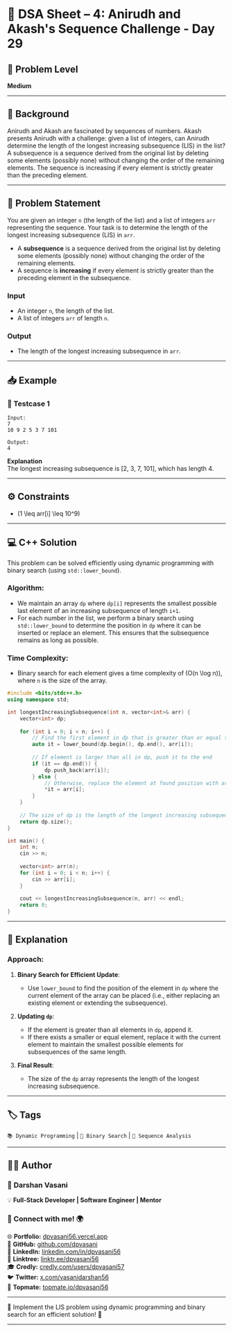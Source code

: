 # 📌 DSA Sheet – 4: Anirudh and Akash's Sequence Challenge - Day 29

## 🎯 Problem Level  
**Medium**

---

## 🧩 Background  

Anirudh and Akash are fascinated by sequences of numbers. Akash presents Anirudh with a challenge: given a list of integers, can Anirudh determine the length of the longest increasing subsequence (LIS) in the list? A subsequence is a sequence derived from the original list by deleting some elements (possibly none) without changing the order of the remaining elements. The sequence is increasing if every element is strictly greater than the preceding element.

---

## 📝 Problem Statement  

You are given an integer `n` (the length of the list) and a list of integers `arr` representing the sequence. Your task is to determine the length of the longest increasing subsequence (LIS) in `arr`.

- A **subsequence** is a sequence derived from the original list by deleting some elements (possibly none) without changing the order of the remaining elements.
- A sequence is **increasing** if every element is strictly greater than the preceding element in the subsequence.

### Input  
- An integer `n`, the length of the list.
- A list of integers `arr` of length `n`.

### Output  
- The length of the longest increasing subsequence in `arr`.

---

## 📥 Example  

### 🔹 Testcase 1  
```
Input:
7
10 9 2 5 3 7 101

Output:
4
```

**Explanation**  
The longest increasing subsequence is [2, 3, 7, 101], which has length 4.

---

## ⚙️ Constraints  
- \(1 \leq arr[i] \leq 10^9\)

---

## 💻 C++ Solution  

This problem can be solved efficiently using dynamic programming with binary search (using `std::lower_bound`).

### Algorithm:  
- We maintain an array `dp` where `dp[i]` represents the smallest possible last element of an increasing subsequence of length `i+1`.
- For each number in the list, we perform a binary search using `std::lower_bound` to determine the position in `dp` where it can be inserted or replace an element. This ensures that the subsequence remains as long as possible.

### Time Complexity:
- Binary search for each element gives a time complexity of \(O(n \log n)\), where `n` is the size of the array.

```cpp
#include <bits/stdc++.h>
using namespace std;

int longestIncreasingSubsequence(int n, vector<int>& arr) {
    vector<int> dp;
    
    for (int i = 0; i < n; i++) {
        // Find the first element in dp that is greater than or equal to arr[i]
        auto it = lower_bound(dp.begin(), dp.end(), arr[i]);
        
        // If element is larger than all in dp, push it to the end
        if (it == dp.end()) {
            dp.push_back(arr[i]);
        } else {
            // Otherwise, replace the element at found position with arr[i]
            *it = arr[i];
        }
    }
    
    // The size of dp is the length of the longest increasing subsequence
    return dp.size();
}

int main() {
    int n;
    cin >> n;
    
    vector<int> arr(n);
    for (int i = 0; i < n; i++) {
        cin >> arr[i];
    }
    
    cout << longestIncreasingSubsequence(n, arr) << endl;
    return 0;
}
```

---

## 🧠 Explanation  

### Approach:
1. **Binary Search for Efficient Update**:
   - Use `lower_bound` to find the position of the element in `dp` where the current element of the array can be placed (i.e., either replacing an existing element or extending the subsequence).
   
2. **Updating `dp`**:
   - If the element is greater than all elements in `dp`, append it.
   - If there exists a smaller or equal element, replace it with the current element to maintain the smallest possible elements for subsequences of the same length.
   
3. **Final Result**:
   - The size of the `dp` array represents the length of the longest increasing subsequence.

---

## 🏷️ Tags  
`📚 Dynamic Programming` | `🔢 Binary Search` | `🧩 Sequence Analysis`

---

## 👨‍💻 Author  

### 🚀 **Darshan Vasani**  
💡 **Full-Stack Developer | Software Engineer | Mentor**  

### 🔗 Connect with me! 🌍  
🌐 **Portfolio:** [dpvasani56.vercel.app](https://dpvasani56.vercel.app)  
🐙 **GitHub:** [github.com/dpvasani](https://github.com/dpvasani)  
💼 **LinkedIn:** [linkedin.com/in/dpvasani56](https://www.linkedin.com/in/dpvasani56/)  
🌳 **Linktree:** [linktr.ee/dpvasani56](https://linktr.ee/dpvasani56)  
🎓 **Credly:** [credly.com/users/dpvasani57](https://www.credly.com/users/dpvasani57/)  
🐦 **Twitter:** [x.com/vasanidarshan56](https://x.com/vasanidarshan56)  
📢 **Topmate:** [topmate.io/dpvasani56](https://topmate.io/dpvasani56)

---

🌟 Implement the LIS problem using dynamic programming and binary search for an efficient solution! 🌟

---